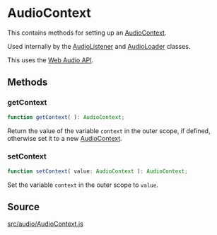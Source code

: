 # AudioContext

This contains methods for setting up an <a
href="https://developer.mozilla.org/en-
US/docs/Web/API/AudioContext">AudioContext</a>.  
  
Used internally by the [AudioListener](en\audio\AudioListener.html) and
[AudioLoader](en\loaders\AudioLoader.html) classes.  
  
This uses the <a href="https://developer.mozilla.org/en-
US/docs/Web/API/Web_Audio_API">Web Audio API</a>.

## Methods

### getContext

  
  
```ts  
function getContext( ): AudioContext;  
```  

Return the value of the variable `context` in the outer scope, if defined,
otherwise set it to a new <a href="https://developer.mozilla.org/en-
US/docs/Web/API/AudioContext">AudioContext</a>.

### setContext

  
  
```ts  
function setContext( value: AudioContext ): AudioContext;  
```  

Set the variable `context` in the outer scope to `value`.

## Source

<a
href="https://github.com/mrdoob/three.js/blob/master/src/audio/AudioContext.js">src/audio/AudioContext.js</a>

